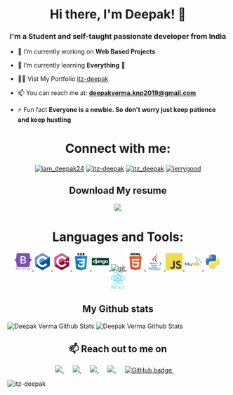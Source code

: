 
<h1 align="center">Hi there, I'm Deepak! 👋</h1>
<h3 align="center">I'm a Student and self-taught passionate developer from India</h3>

<!-- <p align="left"> <img src="https://komarev.com/ghpvc/?username=itz-deepak&label=Profile%20views&color=0e75b6&style=flat" alt="itz-deepak" /> </p>

<p align="left"> <a href="https://twitter.com/iam_deepak24" target="blank"><img src="https://img.shields.io/twitter/follow/iam_deepak24?logo=twitter&style=for-the-badge" alt="iam_deepak24" /></a> </p> -->

- 🔭 I’m currently working on **Web Based Projects**

- 🌱 I’m currently learning **Everything** 🤣

- 👨‍💻 Vist My Portfolio [itz-deepak](https://itz-deepak.github.io/responsive-portfolio/)

- 📫 You can reach me at: **deepakverma.knp2019@gmail.com**

- ⚡ Fun fact **Everyone is a newbie. So don't worry just keep patience and keep hustling**

<h1 align="center">Connect with me:</h1>
<p align="center">
<a href="https://twitter.com/iam_deepak24" target="_blank"><img align="center" src="https://raw.githubusercontent.com/rahuldkjain/github-profile-readme-generator/master/src/images/icons/Social/twitter.svg" alt="iam_deepak24" height="30" width="40" /></a>
<a href="https://linkedin.com/in/itz-deepak" target="_blank"><img align="center" src="https://raw.githubusercontent.com/rahuldkjain/github-profile-readme-generator/master/src/images/icons/Social/linked-in-alt.svg" alt="itz-deepak" height="30" width="40" /></a>
<a href="https://www.codechef.com/users/itz_deepak" target="_blank"><img align="center" src="https://cdn.jsdelivr.net/npm/simple-icons@3.1.0/icons/codechef.svg" alt="itz_deepak" height="30" width="40" /></a>
<a href="https://codeforces.com/profile/jerrygood" target="_blank"><img align="center" src="https://raw.githubusercontent.com/rahuldkjain/github-profile-readme-generator/master/src/images/icons/Social/codeforces.svg" alt="jerrygood" height="30" width="40" /></a>
</p>

<h2 align="center">Download My resume</h2>
<p align="center">
    <a href="" download="Deepak Resume">
        <img src="https://img.shields.io/badge/Deepak's-Resume-brightgreen"/>
    </a>
</p>

<h1 align="Center">Languages and Tools:</h1>
<p align="center"> <a href="https://getbootstrap.com" target="_blank" rel="noreferrer"> <img src="https://raw.githubusercontent.com/devicons/devicon/master/icons/bootstrap/bootstrap-plain-wordmark.svg" alt="bootstrap" width="40" height="40"/> </a> <a href="https://www.cprogramming.com/" target="_blank" rel="noreferrer"> <img src="https://raw.githubusercontent.com/devicons/devicon/master/icons/c/c-original.svg" alt="c" width="40" height="40"/> </a> <a href="https://www.w3schools.com/cpp/" target="_blank" rel="noreferrer"> <img src="https://raw.githubusercontent.com/devicons/devicon/master/icons/cplusplus/cplusplus-original.svg" alt="cplusplus" width="40" height="40"/> </a> <a href="https://www.w3schools.com/css/" target="_blank" rel="noreferrer"> <img src="https://raw.githubusercontent.com/devicons/devicon/master/icons/css3/css3-original-wordmark.svg" alt="css3" width="40" height="40"/> </a> <a href="https://www.djangoproject.com/" target="_blank" rel="noreferrer"> <img src="https://raw.githubusercontent.com/devicons/devicon/master/icons/django/django-original.svg" alt="django" width="40" height="40"/> </a> <a href="https://git-scm.com/" target="_blank" rel="noreferrer"> <img src="https://www.vectorlogo.zone/logos/git-scm/git-scm-icon.svg" alt="git" width="40" height="40"/> </a> <a href="https://www.w3.org/html/" target="_blank" rel="noreferrer"> <img src="https://raw.githubusercontent.com/devicons/devicon/master/icons/html5/html5-original-wordmark.svg" alt="html5" width="40" height="40"/> </a> <a href="https://www.java.com" target="_blank" rel="noreferrer"> <img src="https://raw.githubusercontent.com/devicons/devicon/master/icons/java/java-original.svg" alt="java" width="40" height="40"/> </a> <a href="https://developer.mozilla.org/en-US/docs/Web/JavaScript" target="_blank" rel="noreferrer"> <img src="https://raw.githubusercontent.com/devicons/devicon/master/icons/javascript/javascript-original.svg" alt="javascript" width="40" height="40"/> </a> <a href="https://www.mysql.com/" target="_blank" rel="noreferrer"> <img src="https://raw.githubusercontent.com/devicons/devicon/master/icons/mysql/mysql-original-wordmark.svg" alt="mysql" width="40" height="40"/> </a> <a href="https://www.python.org" target="_blank" rel="noreferrer"> <img src="https://raw.githubusercontent.com/devicons/devicon/master/icons/python/python-original.svg" alt="python" width="40" height="40"/> </a> <a href="https://reactjs.org/" target="_blank" rel="noreferrer"> <img src="https://raw.githubusercontent.com/devicons/devicon/master/icons/react/react-original-wordmark.svg" alt="react" width="40" height="40"/> </a> </p>


<h2 align="center">My Github stats</h2>
<p>  
   <img src="https://github-readme-stats.vercel.app/api?username=itz-deepak&line_height=20&show_icons=true&theme=default)" alt="Deepak Verma Github Stats" /> 
   <img src="https://github-readme-stats.vercel.app/api/top-langs?username=itz-deepak&show_icons=true&layout=compact" alt="Deepak Verma Github Stats" />
</p>



<!-- <p align="center">
    <a href="https://github.com/Ayush7614"><img src= "https://github.com/Ayush7614/Ayush7614/blob/output/github-contribution-grid-snake.gif"/></a> 
</p> -->

<h2 align="center">📫 Reach out to me on</h2>
<p align="center">
  <a target="_blank"href="https://www.linkedin.com/in/itz-deepak/" target="_blank">
    <img src="https://img.shields.io/badge/linkedin-%230077B5.svg?&style=for-the-badge&logo=linkedin&logoColor=white" />
  </a>&nbsp;&nbsp;&nbsp;&nbsp;
  <a target="_blank"href="https://twitter.com/iam_deepak24" target="_blank">
    <img src="https://img.shields.io/badge/twitter-%231DA1F2.svg?&style=for-the-badge&logo=twitter&logoColor=white" />
  </a>&nbsp;&nbsp;&nbsp;&nbsp;
  <a href="mailto:deepakverma.knp2019@gmail.com?subject=Hello%20Deepak,%20From%20Github">
    <img src="https://img.shields.io/badge/gmail-%23D14836.svg?&style=for-the-badge&logo=gmail&logoColor=white" />
  </a>&nbsp;&nbsp;&nbsp;&nbsp;
  <a href="https://www.instagram.com/itz_deepak_verma24/" target="_blank">
    <img src="https://img.shields.io/badge/instagram-%23D14836.svg?&style=for-the-badge&logo=instagram&logoColor=pink" />
  </a>&nbsp;&nbsp;&nbsp;&nbsp;
  <a href="https://github.com/itz-deepak" target="_blank">
    <img src="https://img.shields.io/badge/GitHub-100000?style=for-the-badge&logo=github&logoColor=white" alt="GitHub badge" />
  </a>&nbsp;&nbsp;&nbsp;&nbsp;
</p>

<p align="left"> <img src="https://komarev.com/ghpvc/?username=itz-deepak&label=Profile%20views&color=0e75b6&style=flat" alt="itz-deepak" /> </p>

<!--
**itz-deepak/itz-deepak** is a ✨ _special_ ✨ repository because its `README.md` (this file) appears on your GitHub profile.

Here are some ideas to get you started:

- 🔭 I’m currently working on ...
- 🌱 I’m currently learning ...
- 👯 I’m looking to collaborate on ...
- 🤔 I’m looking for help with ...
- 💬 Ask me about ...
- 📫 How to reach me: ...
- 😄 Pronouns: ...
- ⚡ Fun fact: ...
-->
